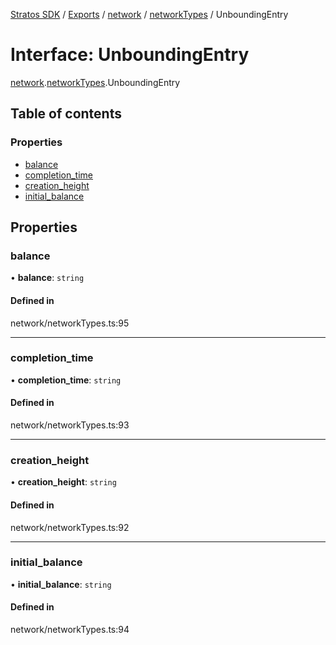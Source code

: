 [Stratos SDK](../README.md) / [Exports](../modules.md) / [network](../modules/network.md) / [networkTypes](../modules/network.networkTypes.md) / UnboundingEntry

# Interface: UnboundingEntry

[network](../modules/network.md).[networkTypes](../modules/network.networkTypes.md).UnboundingEntry

## Table of contents

### Properties

- [balance](network.networkTypes.UnboundingEntry.md#balance)
- [completion\_time](network.networkTypes.UnboundingEntry.md#completion_time)
- [creation\_height](network.networkTypes.UnboundingEntry.md#creation_height)
- [initial\_balance](network.networkTypes.UnboundingEntry.md#initial_balance)

## Properties

### balance

• **balance**: `string`

#### Defined in

network/networkTypes.ts:95

___

### completion\_time

• **completion\_time**: `string`

#### Defined in

network/networkTypes.ts:93

___

### creation\_height

• **creation\_height**: `string`

#### Defined in

network/networkTypes.ts:92

___

### initial\_balance

• **initial\_balance**: `string`

#### Defined in

network/networkTypes.ts:94
